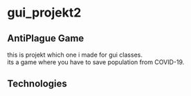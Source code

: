  <h1>gui_projekt2</h1>
<h2>AntiPlague Game</h2>

<p>this is projekt which one i made for gui classes.<br>
its a game where you have to save population from COVID-19.<br>
</p>

<h2>Technologies</h2>


